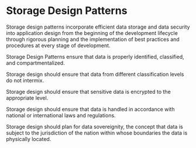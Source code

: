 # Storage Design Patterns

Storage design patterns incorporate efficient data storage and data security into application design from the beginning of the development lifecycle through rigorous planning and the implementation of best practices and procedures at every stage of development.

Storage Design Patterns ensure that data is properly identified, classified, and compartmentalized.

Storage design should ensure that data from different classification levels do not intermix.

Storage design should ensure that sensitive data is encrypted to the appropriate level.

Storage design should ensure that data is handled in accordance with national or international laws and regulations.

Storage design should plan for data sovereignity, the concept that data is subject to the jurisdiction of the nation within whose boundaries the data is physically located.